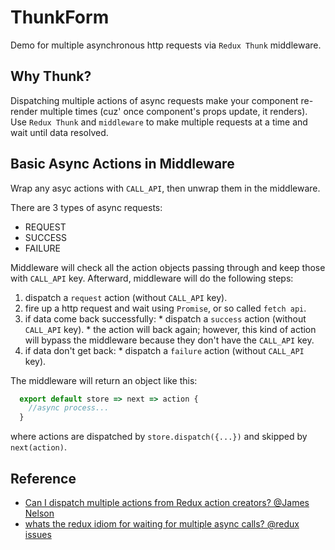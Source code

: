 # ThunkForm
Demo for multiple asynchronous http requests via ``Redux Thunk`` middleware.

## Why Thunk?
Dispatching multiple actions of async requests make your component re-render multiple times (cuz' once component's props update, it renders). Use ``Redux Thunk`` and ``middleware`` to make multiple requests at a time and wait until data resolved.

## Basic Async Actions in Middleware
Wrap any asyc actions with ``CALL_API``, then unwrap them in the middleware.

There are 3 types of async requests:
  * REQUEST
  * SUCCESS
  * FAILURE

Middleware will check all the action objects passing through and keep those with ``CALL_API`` key. Afterward, middleware will do the following steps:
  1. dispatch a ``request`` action (without ``CALL_API`` key).
  2. fire up a http request and wait using ``Promise``, or so called ``fetch api``.
  3. if data come back successfully:
    * dispatch a ``success`` action (without ``CALL_API`` key).
    * the action will back again; however, this kind of action will bypass the middleware because they don't have the ``CALL_API`` key.
  4. if data don't get back:
    * dispatch a ``failure`` action (without ``CALL_API`` key).

The middleware will return an object like this:
```javascript
  export default store => next => action {
    //async process...
  }
```
where actions are dispatched by ``store.dispatch({...})`` and skipped by ``next(action)``.

## Reference
* [Can I dispatch multiple actions from Redux action creators? @James Nelson](http://jamesknelson.com/can-i-dispatch-multiple-actions-from-redux-action-creators/)
* [whats the redux idiom for waiting for multiple async calls? @redux issues](https://github.com/reactjs/redux/issues/723)
